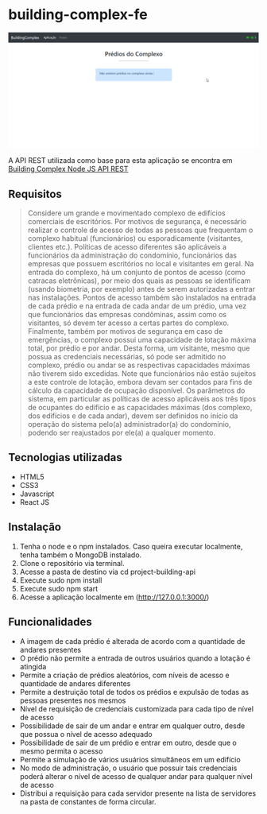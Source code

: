 # building-complex-fe
<p align="center">
   <img src="https://github.com/gabrielsxp/building-complex-fe/blob/master/building.gif" alt="Demo of Building Complex"></img>
</p>

A API REST utilizada como base para esta aplicação se encontra em [Building Complex Node JS API REST](https://github.com/gabrielsxp/project-building-api)

## Requisitos
> Considere um grande e movimentado complexo de edifícios comerciais de escritórios. Por
motivos de segurança, é necessário realizar o controle de acesso de todas as pessoas que
frequentam o complexo habitual (funcionários) ou esporadicamente (visitantes, clientes etc.).
Políticas de acesso diferentes são aplicáveis a funcionários da administração do condomínio,
funcionários das empresas que possuem escritórios no local e visitantes em geral. Na entrada do
complexo, há um conjunto de pontos de acesso (como catracas eletrônicas), por meio dos quais
as pessoas se identificam (usando biometria, por exemplo) antes de serem autorizadas a entrar
nas instalações. Pontos de acesso também são instalados na entrada de cada prédio e na
entrada de cada andar de um prédio, uma vez que funcionários das empresas condôminas,
assim como os visitantes, só devem ter acesso a certas partes do complexo. Finalmente,
também por motivos de segurança em caso de emergências, o complexo possui uma
capacidade de lotação máxima total, por prédio e por andar. Desta forma, um visitante, mesmo
que possua as credenciais necessárias, só pode ser admitido no complexo, prédio ou andar se
as respectivas capacidades máximas não tiverem sido excedidas. Note que funcionários não
estão sujeitos a este controle de lotação, embora devam ser contados para fins de cálculo da
capacidade de ocupação disponível. Os parâmetros do sistema, em particular as políticas de
acesso aplicáveis aos três tipos de ocupantes do edifício e as capacidades máximas (dos
complexo, dos edifícios e de cada andar), devem ser definidos no início da operação do sistema
pelo(a) administrador(a) do condomínio, podendo ser reajustados por ele(a) a qualquer momento.

## Tecnologias utilizadas
- HTML5
- CSS3
- Javascript
- React JS

## Instalação
1. Tenha o node e o npm instalados. Caso queira executar localmente, tenha também o MongoDB instalado.
2. Clone o repositório via terminal.
3. Acesse a pasta de destino via cd project-building-api
4. Execute sudo npm install
5. Execute sudo npm start
6. Acesse a aplicação localmente em (http://127.0.0.1:3000/)

## Funcionalidades
- A imagem de cada prédio é alterada de acordo com a quantidade de andares presentes
- O prédio não permite a entrada de outros usuários quando a lotação é atingida
- Permite a criação de prédios aleatórios, com níveis de acesso e quantidade de andares diferentes
- Permite a destruição total de todos os prédios e expulsão de todas as pessoas presentes nos mesmos
- Nível de requisição de credenciais customizada para cada tipo de nível de acesso
- Possibilidade de sair de um andar e entrar em qualquer outro, desde que possua o nível de acesso adequado
- Possibilidade de sair de um prédio e entrar em outro, desde que o mesmo permita o acesso
- Permite a simulação de vários usuários simultâneos em um edifício
- No modo de administração, o usuário que possuir tais credenciais poderá alterar o nível de acesso de qualquer andar para qualquer nível de acesso
- Distribui a requisição para cada servidor presente na lista de servidores na pasta de constantes de forma circular.
